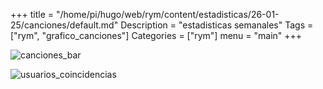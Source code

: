 +++
title = "/home/pi/hugo/web/rym/content/estadisticas/26-01-25/canciones/default.md"
Description = "estadisticas semanales"
Tags = ["rym", "grafico_canciones"]
Categories = ["rym"]
menu = "main"
+++
<!--more-->
![canciones_bar](/rym/graficos/canciones/canciones_bar.png)

![usuarios_coincidencias](/rym/graficos/canciones/usuarios_coincidencias.png)


